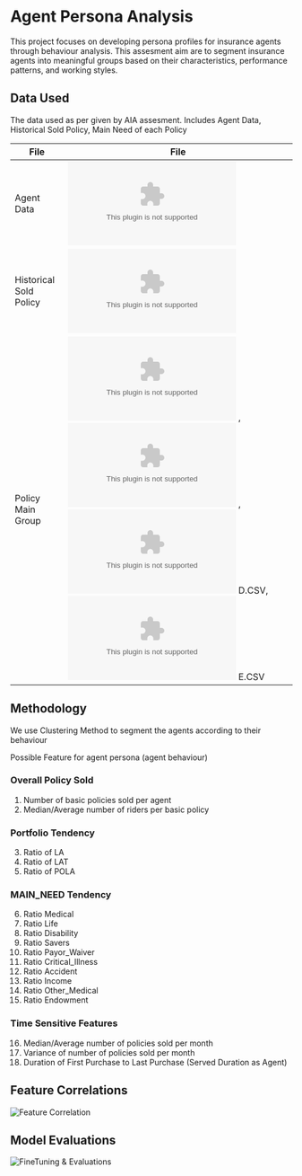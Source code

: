 
# Agent Persona Analysis
This project focuses on developing persona profiles for insurance agents through behaviour analysis. This assesment aim are to segment insurance agents into meaningful groups based on their characteristics, performance patterns, and working styles.


## Data Used
The data used as per given by AIA assesment.
Includes Agent Data, Historical Sold Policy, Main Need of each Policy

| File             | File                                                               |
| ----------------- | ----------------------------------------------------------------------- |
| Agent Data | ![AGENT.CSV](https://github.com/adleefuad/aia-assesment/blob/main/assessment_data/AGENT.csv)|
| Historical Sold Policy | ![MAIN.CSV](https://github.com/adleefuad/aia-assesment/blob/main/assessment_data/MAIN.csv)  |
| Policy Main Group | ![B.CSV](https://github.com/adleefuad/aia-assesment/blob/main/assessment_data/B.csv) , ![C.CSV](https://github.com/adleefuad/aia-assesment/blob/main/assessment_data/C.csv) , ![D.CSV](https://github.com/adleefuad/aia-assesment/blob/main/assessment_data/D.csv) D.CSV, ![E.CSV](https://github.com/adleefuad/aia-assesment/blob/main/assessment_data/E.csv) E.CSV |


## Methodology
We use Clustering Method to segment the agents according to their behaviour

Possible Feature for agent persona (agent behaviour)
### Overall Policy Sold
1. Number of basic policies sold per agent
2. Median/Average number of riders per basic policy
### Portfolio Tendency
3. Ratio of LA
4. Ratio of LAT
5. Ratio of POLA
### MAIN_NEED Tendency
6. Ratio Medical
7. Ratio Life
8. Ratio Disability
9. Ratio Savers
10. Ratio Payor_Waiver
11. Ratio Critical_Illness
12. Ratio Accident
13. Ratio Income
14. Ratio Other_Medical
15. Ratio Endowment

### Time Sensitive Features
16. Median/Average number of policies sold per month 
17. Variance of number of policies sold per month
18. Duration of First Purchase to Last Purchase (Served Duration as Agent)


## Feature Correlations

![Feature Correlation](https://github.com/adleefuad/aia-assesment/blob/main/Model%20FineTuning%20And%20Evaluations.png)

## Model Evaluations
![FineTuning & Evaluations](https://github.com/adleefuad/aia-assesment/blob/main/Model%20FineTuning%20And%20Evaluations.png)